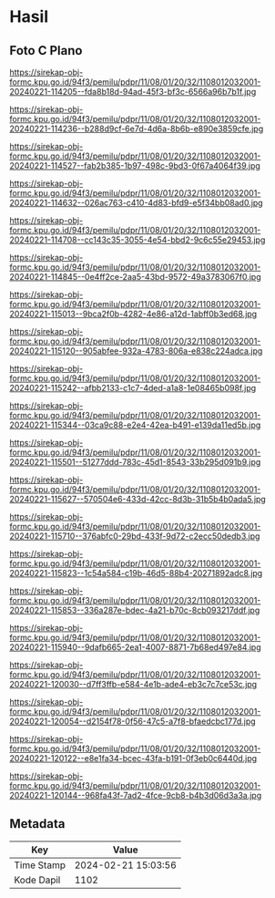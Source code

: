 # Hasil

## Foto C Plano

https://sirekap-obj-formc.kpu.go.id/94f3/pemilu/pdpr/11/08/01/20/32/1108012032001-20240221-114205--fda8b18d-94ad-45f3-bf3c-6566a96b7b1f.jpg

https://sirekap-obj-formc.kpu.go.id/94f3/pemilu/pdpr/11/08/01/20/32/1108012032001-20240221-114236--b288d9cf-6e7d-4d6a-8b6b-e890e3859cfe.jpg

https://sirekap-obj-formc.kpu.go.id/94f3/pemilu/pdpr/11/08/01/20/32/1108012032001-20240221-114527--fab2b385-1b97-498c-9bd3-0f67a4064f39.jpg

https://sirekap-obj-formc.kpu.go.id/94f3/pemilu/pdpr/11/08/01/20/32/1108012032001-20240221-114632--026ac763-c410-4d83-bfd9-e5f34bb08ad0.jpg

https://sirekap-obj-formc.kpu.go.id/94f3/pemilu/pdpr/11/08/01/20/32/1108012032001-20240221-114708--cc143c35-3055-4e54-bbd2-9c6c55e29453.jpg

https://sirekap-obj-formc.kpu.go.id/94f3/pemilu/pdpr/11/08/01/20/32/1108012032001-20240221-114845--0e4ff2ce-2aa5-43bd-9572-49a3783067f0.jpg

https://sirekap-obj-formc.kpu.go.id/94f3/pemilu/pdpr/11/08/01/20/32/1108012032001-20240221-115013--9bca2f0b-4282-4e86-a12d-1abff0b3ed68.jpg

https://sirekap-obj-formc.kpu.go.id/94f3/pemilu/pdpr/11/08/01/20/32/1108012032001-20240221-115120--905abfee-932a-4783-806a-e838c224adca.jpg

https://sirekap-obj-formc.kpu.go.id/94f3/pemilu/pdpr/11/08/01/20/32/1108012032001-20240221-115242--afbb2133-c1c7-4ded-a1a8-1e08465b098f.jpg

https://sirekap-obj-formc.kpu.go.id/94f3/pemilu/pdpr/11/08/01/20/32/1108012032001-20240221-115344--03ca9c88-e2e4-42ea-b491-e139da11ed5b.jpg

https://sirekap-obj-formc.kpu.go.id/94f3/pemilu/pdpr/11/08/01/20/32/1108012032001-20240221-115501--51277ddd-783c-45d1-8543-33b295d091b9.jpg

https://sirekap-obj-formc.kpu.go.id/94f3/pemilu/pdpr/11/08/01/20/32/1108012032001-20240221-115627--570504e6-433d-42cc-8d3b-31b5b4b0ada5.jpg

https://sirekap-obj-formc.kpu.go.id/94f3/pemilu/pdpr/11/08/01/20/32/1108012032001-20240221-115710--376abfc0-29bd-433f-9d72-c2ecc50dedb3.jpg

https://sirekap-obj-formc.kpu.go.id/94f3/pemilu/pdpr/11/08/01/20/32/1108012032001-20240221-115823--1c54a584-c19b-46d5-88b4-20271892adc8.jpg

https://sirekap-obj-formc.kpu.go.id/94f3/pemilu/pdpr/11/08/01/20/32/1108012032001-20240221-115853--336a287e-bdec-4a21-b70c-8cb093217ddf.jpg

https://sirekap-obj-formc.kpu.go.id/94f3/pemilu/pdpr/11/08/01/20/32/1108012032001-20240221-115940--9dafb665-2ea1-4007-8871-7b68ed497e84.jpg

https://sirekap-obj-formc.kpu.go.id/94f3/pemilu/pdpr/11/08/01/20/32/1108012032001-20240221-120030--d7ff3ffb-e584-4e1b-ade4-eb3c7c7ce53c.jpg

https://sirekap-obj-formc.kpu.go.id/94f3/pemilu/pdpr/11/08/01/20/32/1108012032001-20240221-120054--d2154f78-0f56-47c5-a7f8-bfaedcbc177d.jpg

https://sirekap-obj-formc.kpu.go.id/94f3/pemilu/pdpr/11/08/01/20/32/1108012032001-20240221-120122--e8e1fa34-bcec-43fa-b191-0f3eb0c6440d.jpg

https://sirekap-obj-formc.kpu.go.id/94f3/pemilu/pdpr/11/08/01/20/32/1108012032001-20240221-120144--968fa43f-7ad2-4fce-9cb8-b4b3d06d3a3a.jpg


## Metadata

| Key        | Value               |
| ---------- | ------------------- |
| Time Stamp | 2024-02-21 15:03:56 |
| Kode Dapil | 1102                |



